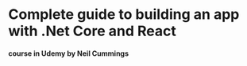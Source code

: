 # Complete guide to building an app with .Net Core and React 
#### course in Udemy by Neil Cummings
